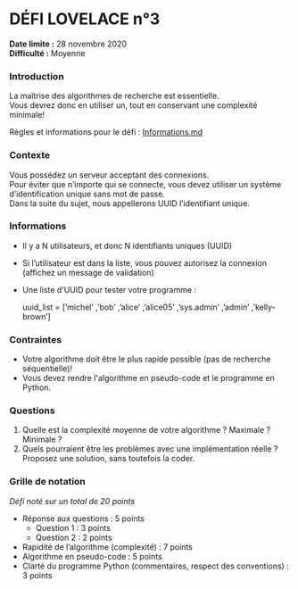 # DÉFI LOVELACE n°3

**Date limite :** 28 novembre 2020 <br/>
**Difficulté :** Moyenne

### Introduction
La maîtrise des algorithmes de recherche est essentielle. <br/>
Vous devrez donc en utiliser un, tout en conservant une complexité minimale!

Règles et informations pour le défi : [Informations.md](https://github.com/HugoDemaret/Licence_1_python/blob/main/Defi_de_la_semaine/!_Informations.md)

### Contexte

Vous possédez un serveur acceptant des connexions.<br/>
Pour éviter que n’importe qui se connecte, vous devez utiliser un système d’identification unique sans mot de passe. 
<br/>Dans la suite du sujet, nous appellerons UUID l’identifiant unique.


### Informations

- Il y a N utilisateurs, et donc N identifiants uniques (UUID)
- Si l’utilisateur est dans la liste, vous pouvez autorisez la connexion (affichez un message de validation)
- Une liste d'UUID pour tester votre programme :

     uuid_list = [’michel’ ,’bob’ ,’alice’ ,’alice05’ ,’sys.admin’ ,’admin’ ,’kelly-brown’]

### Contraintes

- Votre algorithme doit être le plus rapide possible (pas de recherche séquentielle)!
- Vous devez rendre l'algorithme en pseudo-code et le programme en Python.


### Questions

 1. Quelle est la complexité moyenne de votre algorithme ? Maximale ? Minimale ?
 2. Quels pourraient être les problèmes avec une implémentation réelle ? Proposez une solution, sans toutefois la coder.

### Grille de notation
*Défi noté sur un total de 20 points*
- Réponse aux questions : 5 points
	- Question 1 : 3 points
	- Question 2 : 2 points
- Rapidité de l’algorithme (complexité) : 7 points
- Algorithme en pseudo-code : 5 points
- Clarté du programme Python (commentaires, respect des conventions) : 3 points

